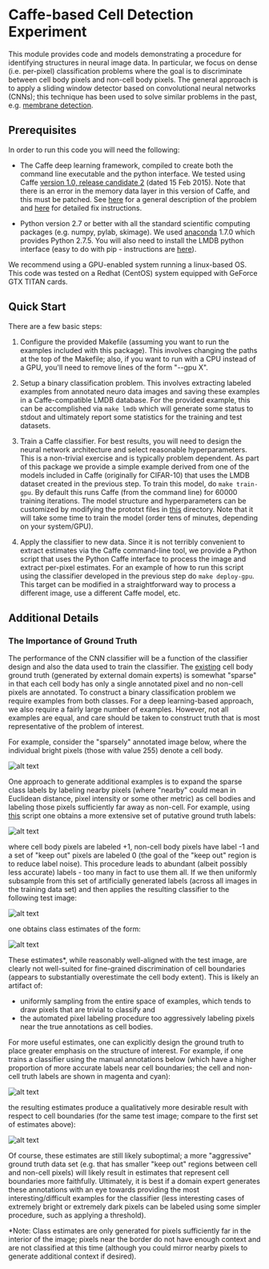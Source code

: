 # Caffe-based Cell Detection Experiment

This module provides code and models demonstrating a procedure for identifying structures in neural image data.  In particular, we focus on dense (i.e. per-pixel) classification problems where the goal is to discriminate between cell body pixels and non-cell body pixels.  The general approach is to apply a sliding window detector based on convolutional neural networks (CNNs); this technique has been used to solve similar problems in the past, e.g. [membrane detection](http://papers.nips.cc/paper/4741-deep-neural-networks-segment-neuronal-membranes-in-electron-microscopy-images).
  

## Prerequisites

In order to run this code you will need the following:

- The Caffe deep learning framework, compiled to create both the command line executable and the python interface.  We tested using Caffe [version 1.0, release candidate 2](https://github.com/BVLC/caffe/releases) (dated 15 Feb 2015).   Note that there is an error in the memory data layer in this version of Caffe, and this must be patched.  See [here](https://github.com/BVLC/caffe/issues/2334) for a general description of the problem and [here](https://github.com/TJKlein/caffe/commit/5f1bb97a587043dbe0892466b866abfe4c76804c) for detailed fix instructions.

- Python version 2.7 or better with all the standard scientific computing packages (e.g. numpy, pylab, skimage).  We used [anaconda](https://www.continuum.io/downloads) 1.7.0 which provides Python 2.7.5.  You will also need to install the LMDB python interface (easy to do with pip - instructions are [here](https://lmdb.readthedocs.org/en/release/)).

We recommend using a GPU-enabled system running a linux-based OS.  This code was tested on a Redhat (CentOS) system equipped with GeForce GTX TITAN cards.

## Quick Start

There are a few basic steps:

1. Configure the provided Makefile (assuming you want to run the examples included with this package).  This involves changing the paths at the top of the Makefile; also, if you want to run with a CPU instead of a GPU, you'll need to remove lines of the form "--gpu X".

2. Setup a binary classification problem.  This involves extracting labeled examples from annotated neuro data images and saving these examples in a Caffe-compatible LMDB database.  For the provided example, this can be accomplished via
    ```make lmdb```
which will generate some status to stdout and ultimately report some statistics for the training and test datasets.

3. Train a Caffe classifier.  For best results, you will need to design the neural network architecture and select reasonable hyperparameters.  This is a non-trivial exercise and is typically problem dependent.  As part of this package we provide a simple example derived from one of the models included in Caffe (originally for CIFAR-10) that uses the LMDB dataset created in the previous step.  To train this model, do
    ```make train-gpu```.
By default this runs Caffe (from the command line) for 60000 training iterations.  The model structure and hyperparameters can be customized by modifying the prototxt files in [this](./models/cifar10) directory.  Note that it will take some time to train the model (order tens of minutes, depending on your system/GPU).

4.  Apply the classifier to new data.  Since it is not terribly convenient to extract estimates via the Caffe command-line tool, we provide a Python script that uses the Python Caffe interface to process the image and extract per-pixel estimates.  For an example of how to run this script using the classifier developed in the previous step do 
```make deploy-gpu```.  This target can be modified in a straightforward way to process a different image, use a different Caffe model, etc.


## Additional Details

### The Importance of Ground Truth
The performance of the CNN classifier will be a function of the classifier design and also the data used to train the classifier. The [existing](./data/orig) cell body ground truth (generated by external domain experts) is somewhat "sparse" in that each cell body has only a single annotated pixel and no non-cell pixels are annotated.  To construct a binary classification problem we require examples from both classes.  For a deep learning-based approach, we also require a fairly large number of examples.  However, not all examples are equal, and care should be taken to construct truth that is most representative of the problem of interest.

For example, consider the "sparsely" annotated image below, where the individual bright pixels (those with value 255) denote a cell body.

![alt text](./data/ForDocs/Y_sparse.png?raw=true, "Original Annotations")

One approach to generate additional examples is to expand the sparse class labels by labeling nearby pixels (where "nearby" could mean in Euclidean distance, pixel intensity or some other metric) as cell bodies and labeling those pixels sufficiently far away as non-cell.  For example, using [this](./src/truth_image.m) script one obtains a more extensive set of putative ground truth labels:

![alt text](./data/ForDocs/Y_inferred.png?raw=true, "Inferred Annotations")

where cell body pixels are labeled +1, non-cell body pixels have label -1 and a set of "keep out" pixels are labeled 0 (the goal of the "keep out" region is to reduce label noise).  This procedure leads to abundant (albeit possibly less accurate) labels - too many in fact to use them all.  If we then uniformly subsample from this set of artificially generated labels (across all images in the training data set) and then applies the resulting classifier to the following test image:

![alt text](./data/interpolated/img.00012.interp.png?raw=true, "Test Image")

one obtains class estimates of the form:

![alt text](./data/ForDocs/Yhat_gross.png?raw=true, "Inferred Annotations")

These estimates*, while reasonably well-aligned with the test image, are clearly not well-suited for fine-grained discrimination of cell boundaries (appears to substantially overestimate the cell body extent).  This is likely an artifact of:

- uniformly sampling from the entire space of examples, which tends to draw pixels that are trivial to classify and
- the automated pixel labeling procedure too aggressively labeling pixels near the true annotations as cell bodies.

For more useful estimates, one can explicitly design the ground truth to place greater emphasis on the structure of interest.  For example, if one trains a classifier using the manual annotations below (which have a higher proportion of more accurate labels near cell boundaries; the cell and non-cell truth labels are shown in magenta and cyan):

![alt text](./data/ForDocs/Y_manual1.png?raw=true) 

the resulting estimates produce a qualitatively more desirable result with respect to cell boundaries (for the same test image; compare to the first set of estimates above):

![alt text](./data/ForDocs/Yhat_manual1.png?raw=true)

Of course, these estimates are still likely suboptimal; a more "aggressive" ground truth data set (e.g. that has smaller "keep out" regions between cell and non-cell pixels) will likely result in estimates that represent cell boundaries more faithfully.  Ultimately, it is best if a domain expert generates these annotations with an eye towards providing the most interesting/difficult examples for the classifier (less interesting cases of extremely bright or extremely dark pixels can be labeled using some simpler procedure, such as applying a threshold).

*Note: Class estimates are only generated for pixels sufficiently far in the interior of the image; pixels near the border do not have enough context and are not classified at this time (although you could mirror nearby pixels to generate additional context if desired).